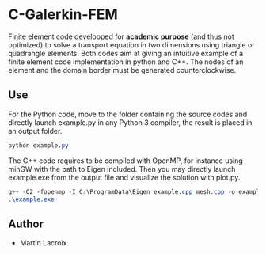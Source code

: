 # C-Galerkin-FEM

Finite element code developped for **academic purpose** (and thus not optimized) to solve a transport equation in two dimensions using triangle or quadrangle elements. Both codes aim at giving an intuitive example of a finite element code implementation in python and C++. The nodes of an element and the domain border must be generated counterclockwise.

## Use

For the Python code, move to the folder containing the source codes and directly launch example.py in any Python 3 compiler, the result is placed in an output folder.
```css
python example.py
```
The C++ code requires to be compiled with OpenMP, for instance using minGW with the path to Eigen included. Then you may directly launch example.exe from the output file and visualize the solution with plot.py.
```css
g++ -O2 -fopenmp -I C:\ProgramData\Eigen example.cpp mesh.cpp -o example.exe
.\example.exe
```

## Author

* Martin Lacroix
